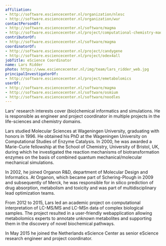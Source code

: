 ```yaml
---
affiliation:
- http://software.esciencecenter.nl/organization/nlesc
- http://software.esciencecenter.nl/organization/wur
contactPersonOf:
- http://software.esciencecenter.nl/software/magma
- http://software.esciencecenter.nl/project/computational-chemistry-made-easy
contributorOf:
- http://software.esciencecenter.nl/software/magma
coordinatorOf:
- http://software.esciencecenter.nl/project/candygene
- http://software.esciencecenter.nl/project/odex4all
jobTitle: eScience Coordinator
name: Lars Ridder
photo: https://www.esciencecenter.nl/img/team/lars_ridder_web.jpg
principalInvestigatorOf:
- http://software.esciencecenter.nl/project/emetabolomics
userOf:
- http://software.esciencecenter.nl/software/magma
- http://software.esciencecenter.nl/software/osmium
- http://software.esciencecenter.nl/software/noodles
---
```

Lars' research interests cover (bio)chemical informatics and simulations. He is responsible as engineer and project coordinator in multiple projects in the life-sciences and chemistry domains.

Lars studied Molecular Sciences at Wageningen University, graduating with honors in 1996. He obtained his PhD at the Wageningen University on Computational Studies of Enzyme Catalysis. In 2000, he was awarded a Marie-Curie fellowship at the School of Chemistry, University of Bristol, UK, during which he investigated the reaction mechanisms of biotransformation enzymes on the basis of combined quantum mechanical/molecular mechanical simulations.

In 2002, he joined Organon R&D, department of Molecular Design and Informatics. At Organon, which became part of Schering-Plough in 2009 and subsequently of Merck, he was responsible for in silico prediction of drug absorption, metabolism and toxicity and was part of multidisciplinary lead optimization teams.

From 2012 to 2015, Lars led an academic project on computational interpretation of LC-MS/MS and LC-MSn data of complex biological samples. The project resulted in a user-friendly webapplication allowing metabolomics experts to annotate unknown metabolites and supporting them in the discovery of novel biochemical pathways.

In May 2015 he joined the Netherlands eScience Center as senior eScience research engineer and project coordinator.
